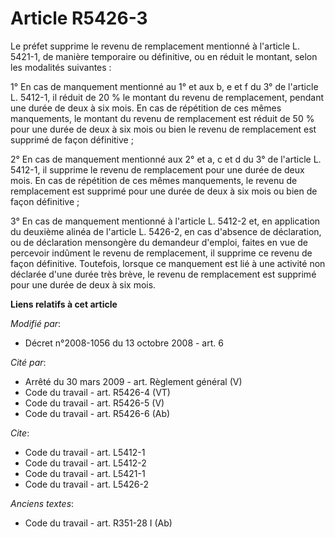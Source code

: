 # Article R5426-3

Le préfet supprime le revenu de remplacement mentionné à l'article L. 5421-1, de manière temporaire ou définitive, ou en
réduit le montant, selon les modalités suivantes : 

1° En cas de manquement mentionné au 1° et aux b, e et f du 3° de l'article L. 5412-1, il réduit de 20 % le montant du revenu
de remplacement, pendant une durée de deux à six mois. En cas de répétition de ces mêmes manquements, le montant du revenu de
remplacement est réduit de 50 % pour une durée de deux à six mois ou bien le revenu de remplacement est supprimé de façon
définitive ; 

2° En cas de manquement mentionné aux 2° et a, c et d du 3° de l'article L. 5412-1, il supprime le revenu de remplacement
pour une durée de deux mois. En cas de répétition de ces mêmes manquements, le revenu de remplacement est supprimé pour une
durée de deux à six mois ou bien de façon définitive ; 

3° En cas de manquement mentionné à l'article L. 5412-2 et, en application du deuxième alinéa de l'article L. 5426-2, en cas
d'absence de déclaration, ou de déclaration mensongère du demandeur d'emploi, faites en vue de percevoir indûment le revenu
de remplacement, il supprime ce revenu de façon définitive. Toutefois, lorsque ce manquement est lié à une activité non
déclarée d'une durée très brève, le revenu de remplacement est supprimé pour une durée de deux à six mois.

**Liens relatifs à cet article**

_Modifié par_:

  - Décret n°2008-1056 du 13 octobre 2008 - art. 6

_Cité par_:

  - Arrêté du 30 mars 2009 - art. Règlement général (V)
  - Code du travail - art. R5426-4 (VT)
  - Code du travail - art. R5426-5 (V)
  - Code du travail - art. R5426-6 (Ab)

_Cite_:

  - Code du travail - art. L5412-1
  - Code du travail - art. L5412-2
  - Code du travail - art. L5421-1
  - Code du travail - art. L5426-2

_Anciens textes_:

  - Code du travail - art. R351-28 I (Ab)
